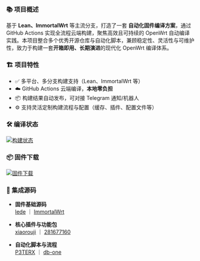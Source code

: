 ### 📚 项目概述

基于 **Lean、ImmortalWrt** 等主流分支，打造了一套 **自动化固件编译方案**，通过 GitHub Actions 实现全流程云端构建，聚焦高效且可持续的 OpenWrt 自动编译实践。本项目整合多个优秀开源仓库与自动化脚本，兼顾稳定性、灵活性与可维护性，致力于构建一套**开箱即用、长期演进**的现代化 OpenWrt 编译体系。

### 🏗️ 项目特性

- ✅ 多平台、多分支构建支持（Lean、ImmortalWrt 等）
- ☁️ GitHub Actions 云端编译，**本地零负担**
- 📦 构建结果自动发布，可对接 Telegram 通知/机器人
- ⚙️ 支持灵活定制构建流程与配置（缓存、插件、配置文件等）

### 🛠 编译状态

[![构建状态](https://img.shields.io/github/actions/workflow/status/xcz-ns/OpenWrt-Build/OpenWrt-Actions.yml?label=构建状态&style=for-the-badge&logo=github-actions)](https://github.com/xcz-ns/OpenWrt-Build/actions)

### 📦 固件下载

[![固件下载](https://img.shields.io/github/v/release/xcz-ns/OpenWrt-Build?style=for-the-badge&label=固件下载&logo=github)](https://github.com/xcz-ns/OpenWrt-Build/releases)


### 🔧 集成源码

- **固件基础源码**  
  [lede](https://github.com/coolsnowwolf/lede) ｜ [ImmortalWrt](https://github.com/immortalwrt/immortalwrt)

- **核心插件与功能包**  
  [xiaorouji](https://github.com/xiaorouji/openwrt-passwall) ｜ [281677160](https://github.com/281677160/openwrt-package)

- **自动化脚本与流程**  
  [P3TERX](https://github.com/P3TERX/Actions-OpenWrt) ｜ [db-one](https://github.com/db-one/OpenWrt-AutoBuild)
